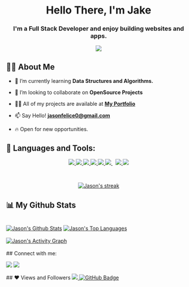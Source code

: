 <p align="left">
<h1 align="center">Hello There, I'm Jake</h1>
<h3 align="center">I'm a Full Stack Developer and enjoy building websites and apps.</h3>
</p>

<p align="center"><img  src="https://media3.giphy.com/media/f3iwJFOVOwuy7K6FFw/giphy.gif"/></p>


## 🙋‍♂️ About Me 

- 🌱 I’m currently learning **Data Structures and Algorithms.**

- 👯 I’m looking to collaborate on **OpenSource Projects**

- 👨‍💻 All of my projects are available at **[My Portfolio](https://github.com/jasonfelice?tab=repositories)**

- 📫 Say Hello! **jasonfelice0@gmail.com**

- 🔥 Open for new opportunities.

## 🚀 Languages and Tools:

<p align="center"> 
    <a href="https://reactjs.org/" target="_blank"> <img src="https://img.icons8.com/color/48/000000/react-native.png"/> </a>
    <a href="https://developer.mozilla.org/en-US/docs/Web/JavaScript" target="_blank"> <img src="https://img.icons8.com/color/48/000000/javascript.png"/> </a> 
    <a href="https://www.w3.org/html/" target="_blank"> <img src="https://img.icons8.com/color/48/000000/html-5.png"/> </a> 
    <a href="https://www.w3schools.com/css/" target="_blank"> <img src="https://img.icons8.com/color/48/000000/css3.png"/> </a> 
    <a href="https://getbootstrap.com" target="_blank"> <img src="https://img.icons8.com/color/48/000000/bootstrap.png"/> </a> 
    <a style="padding-right:8px;" href="https://nodejs.org" target="_blank"> <img src="https://img.icons8.com/color/48/000000/nodejs.png"/> </a> 
    <a href="https://git-scm.com/" target="_blank"> <img src="https://img.icons8.com/color/48/000000/git.png"/> </a> 
    <a href="https://redux.js.org" target="_blank"> <img src="https://img.icons8.com/color/48/000000/redux.png"/> </a>
</p>

<br/>

<p align="center">
    <a href="https://github.com/jasonfelice/github-readme-streak-stats">
        <img title="🔥 Get streak stats for your profile at git.io/streak-stats" alt="Jason's streak" src="https://github-readme-streak-stats.herokuapp.com/?user=jasonfelice&theme=black-ice&hide_border=true&stroke=0000&background=060A0CD0"/>
    </a>
</p>

## 📊 My Github Stats

  <br/>
    <a href="https://github.com/jasonfelice/github-readme-stats"><img alt="Jason's Github Stats" src="https://github-readme-stats.vercel.app/api?username=jasonfelice&show_icons=true&count_private=true&theme=react&hide_border=true&bg_color=0D1117" /></a>
  <a href="https://github.com/jasonfelice/github-readme-stats"><img alt="Jason's Top Languages" src="https://github-readme-stats.vercel.app/api/top-langs/?username=jasonfelice&langs_count=8&count_private=true&layout=compact&theme=react&hide_border=true&bg_color=0D1117" /></a>
<br/>
<br/>
<a href="https://github.com/jasonfelice/github-readme-activity-graph"><img alt="Jason's Activity Graph" src="https://activity-graph.herokuapp.com/graph?username=jasonfelice&bg_color=0D1117&color=5BCDEC&line=5BCDEC&point=FFFFFF&hide_border=true" /></a>
<br/>
<br/>
## Connect with me:
<p align="left">

<a href = "https://www.linkedin.com/in/jason-felice-11a5a622b/"><img src="https://img.icons8.com/fluent/48/000000/linkedin.png"/></a>
<a href = "https://twitter.com/jasonfelice0"><img src="https://img.icons8.com/fluent/48/000000/twitter.png"/></a>

</p>
## ❤ Views and Followers
<a href="https://github.com/jasonfelice/github-profile-views-counter">
    <img src="https://komarev.com/ghpvc/?username=jasonfelice">
</a>
<a href="https://github.com/jasonfelice?tab=followers"><img src="https://img.shields.io/github/followers/jasonfelice?label=Followers&style=social" alt="GitHub Badge"></a>
